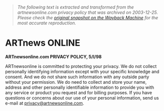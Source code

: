 > *The following text is extracted and transformed from the artnewsonline.com privacy policy that was archived on 2003-12-25. Please check the [original snapshot on the Wayback Machine](https://web.archive.org/web/20031225092812id_/http%3A//artnewsonline.com/privacy.cfm) for the most accurate reproduction.*

# ARTnews ONLINE

**ARTnewsonline.com PRIVACY POLICY, 5/l/98**

ARTnewsonline is committed to protecting your privacy. We do not collect personally identifying information except with your specific knowledge and consent. And we do not share such information with any outside party without your permission. We do need to collect and store your name, address and other personally identifiable information to provide you with any service or product you request and for billing purposes. If you have questions or concerns about our use of your personal information, send us e-mail at [privacy@artnewsonline.com](mailto:privacy@artnewsonline.com).
